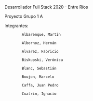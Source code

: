 Desarrollador Full Stack 2020 - Entre Ríos

Proyecto Grupo 1 A

Integrantes:
            
            Albarenque, Martín
            
            Albornoz, Hernán
           
            Alvarez, Fabricio
           
            Biskupski, Verónica
           
            Blanc, Sebastián
           
            Boujon, Marcelo
           
            Caffa, Juan Pedro
           
            Cuatrin, Ignacio
